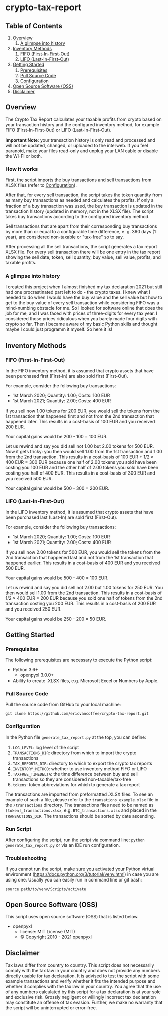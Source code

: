 # crypto-tax-report

## Table of Contents

1. [Overview](#overview)
    1. [A glimpse into history](#a-glimpse-into-history)
2. [Inventory Methods](#inventory-methods)
    1. [FIFO (First-In-First-Out)](#fifo--first-in-first-out-)
    2. [LIFO (Last-In-First-Out)](#lifo--last-in-first-out-)
3. [Getting Started](#getting-started)
    1. [Prerequisites](#prerequisites)
    2. [Pull Source Code](#pull-source-code)
    3. [Configuration](#configuration)
4. [Open Source Software (OSS)](#open-source-software--oss-)
5. [Disclaimer](#disclaimer)

## Overview
The Crypto Tax Report calculates your taxable profits from crypto based on your transaction history and the configured 
inventory method, for example FIFO (First-In-First-Out) or LIFO (Last-In-First-Out).

**Important Note**: your transaction history is only read and processed and will not be updated, changed, or uploaded to the interweb.
If you feel paranoid, make your files read-only and unplug your LAN cable or disable the WI-FI or both.

### How it works
First, the script imports the buy transactions and sell transactions from XLSX files (refer to 
[Configuration](#configuration)). 

After that, for every sell transaction, the script takes the token quantity from 
as many buy transactions as needed and calculates the profits. If only a fraction of a buy transaction was used, the 
buy transaction is updated in the transaction history (updated in memory, not in the XLSX file). The script takes buy 
transactions according to the configured inventory method. 

Sell transactions that are apart from their corresponding buy transactions by more than or equal to a configurable time
difference, e. g. 360 days (1 year), are considered non-taxable or "tax-free" so to say.

After processing all the sell transactions, the script generates a tax report XLSX file. For every sell transaction 
there will be one entry in the tax report showing the sell date, token, sell quantity, buy value, sell value, profits, 
and taxable profits.

### A glimpse into history
I created this project when I almost finished my tax declaration 2021 but still had one procrastinated part left to do -
the crypto taxes. I knew what I needed to do when I would have the buy value and the sell value but how to get to the 
buy value of every sell transaction while considering FIFO was a mind-numbing obstacle for me. So I looked for software 
online that does the job for me, and I was faced with prices of three-digits for every tax year. I considered those 
prices ridiculous when you barely made four digits with crypto so far. Then I became aware of my basic Python skills and
thought maybe I could just programm it myself. So here it is!

## Inventory Methods
### FIFO (First-In-First-Out)
In the FIFO inventory method, it is assumed that crypto assets that have been purchased first (First-In) are also sold 
first (First-Out).

For example, consider the following buy transactions:
- 1st March 2020; Quantity: 1.00; Costs: 100 EUR
- 1st March 2021; Quantity: 2.00; Costs: 400 EUR

If you sell now 1.00 tokens for 200 EUR, you would sell the tokens from the 1st transaction that happened first and not 
from the 2nd transaction that happened later.
This results in a cost-basis of 100 EUR and you received 200 EUR.

Your capital gains would be 200 - 100 = 100 EUR.

Let us rewind and say you did sell not 1.00 but 2.00 tokens for 500 EUR. Now it gets tricky: you then would sell 1.00
from the 1st transaction and 1.00 from the 2nd transaction.
This results in a cost-basis of 100 EUR + 1/2 × 400 EUR = 300 EUR because one half of 2.00 tokens you sold have been 
costing you 100 EUR and the other half of 2.00 tokens you sold have been costing you half of 400 EUR. This results in a 
cost-basis of 300 EUR and you received 500 EUR.

Your capital gains would be 500 - 300 = 200 EUR.

### LIFO (Last-In-First-Out)
In the LIFO inventory method, it is assumed that crypto assets that have been purchased last (Last-In) are sold
first (First-Out).

For example, consider the following buy transactions:
- 1st March 2020; Quantity: 1.00; Costs: 100 EUR
- 1st March 2021; Quantity: 2.00; Costs: 400 EUR

If you sell now 2.00 tokens for 500 EUR, you would sell the tokens from the 2nd transaction that happened last and not
from the 1st transaction that happened earlier.
This results in a cost-basis of 400 EUR and you received 500 EUR.

Your capital gains would be 500 - 400 = 100 EUR.

Let us rewind and say you did sell not 2.00 but 1.00 tokens for 250 EUR. You then would sell 1.00 from the 2nd 
transaction. This results in a cost-basis of 1/2 × 400 EUR = 200 EUR because you sold one half of tokens from the 2nd transaction costing you 200 EUR. This results in a
cost-basis of 200 EUR and you received 250 EUR.

Your capital gains would be 250 - 200 = 50 EUR.

## Getting Started

### Prerequisites
The following prerequisites are necessary to execute the Python script:
- Python 3.6+
  - openpyxl 3.0.0+
- Ability to create .XLSX files, e.g. Microsoft Excel or Numbers by Apple.

### Pull Source Code
Pull the source code from GitHub to your local machine:
```
git clone https://github.com/ericvancoffee/crypto-tax-report.git
```

### Configuration
In the Python file ```generate_tax_report.py``` at the top, you can define:
1. ```LOG_LEVEL```: log level of the script
2. ```TRANSACTIONS_DIR```: directory from which to import the crypto transactions
3. ```TAX_REPORTS_DIR```: directory to which to export the crypto tax reports
4. ```INVENTORY_METHOD```: whether to use inventory method FIFO or LIFO
5. ```TAXFREE_TIMEDELTA```: the time difference between buy and sell transactions so they are considered non-taxable/tax-free
6. ```tokens```: token abbreviations for which to generate a tax report

The transactions are imported from preformatted .XLSX files. To see an example of such a file, please refer to the 
```transations_example.xlsx``` file in the ```/transactions``` directory.
The transactions files need to be named as ```[token]_transactions.xlsx```, e.g. ```BTC_transactions.xlsx``` and 
placed in the ```TRANSACTIONS_DIR```. The transactions should be sorted by date ascending.

### Run Script
After configuring the script, run the script via command line: ```python generate_tax_report.py```
or via an IDE run configuration.

### Troubleshooting
If you cannot run the script, make sure you activated your Python virtual environment 
(https://docs.python.org/3/tutorial/venv.html) in case you are using one. 
Usually you can easily run in command line or git bash:
```
source path/to/venv/Scripts/activate
```

## Open Source Software (OSS)
This script uses open source software (OSS) that is listed below.
- openpyxl
  - license: MIT License (MIT)
  - © Copyright 2010 - 2021 openpyxl

## Disclaimer
Tax laws differ from country to country. This script does not necessarily comply with the tax law in your country and 
does not provide any numbers directly usable for tax declaration. It is advised to test the script with some example 
transactions and verify whether it fits the intended purpose and whether it complies with the tax law in your country. 
You agree that the use of any numbers calculated by this script for a tax declaration is at your sole and exclusive 
risk. Grossly negligent or willingly incorrect tax declaration may constitute an offense of tax evasion. Further, we 
make no warranty that the script will be uninterrupted or error-free.